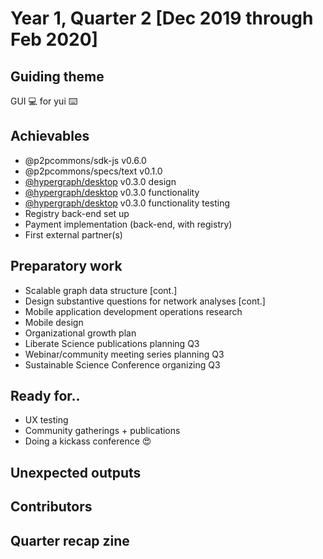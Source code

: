 # Year 1, Quarter 2 [Dec 2019 through Feb 2020]

## Guiding theme

GUI 💻 for yui ⌨️

## Achievables

- @p2pcommons/sdk-js v0.6.0
- @p2pcommons/specs/text v0.1.0
- [@hypergraph/desktop](https://github.com/hypergraph-xyz/desktop) v0.3.0 design
- [@hypergraph/desktop](https://github.com/hypergraph-xyz/desktop) v0.3.0 functionality
- [@hypergraph/desktop](https://github.com/hypergraph-xyz/desktop) v0.3.0 functionality testing
- Registry back-end set up
- Payment implementation (back-end, with registry)
- First external partner(s)

## Preparatory work

- Scalable graph data structure [cont.]
- Design substantive questions for network analyses [cont.]
- Mobile application development operations research
- Mobile design
- Organizational growth plan
- Liberate Science publications planning Q3
- Webinar/community meeting series planning Q3
- Sustainable Science Conference organizing Q3


## Ready for..

- UX testing
- Community gatherings + publications
- Doing a kickass conference 😍

## Unexpected outputs

## Contributors

## Quarter recap zine

